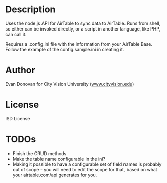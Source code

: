 Description
===========

Uses the node.js API for AirTable to sync data to AirTable.
Runs from shell, so either can be invoked directly, or a script
in another language, like PHP, can call it.

Requires a .config.ini file with the information from your AirTable Base.
Follow the example of the config.sample.ini in creating it.

Author
======
Evan Donovan for City Vision University (www.cityvision.edu)

License
========
ISD License

TODOs
=====

* Finish the CRUD methods
* Make the table name configurable in the ini?
* Making it possible to have a configurable set of field names is probably
  out of scope - you will need to edit the scope for that,
  based on what your airtable.com/api generates for you.
